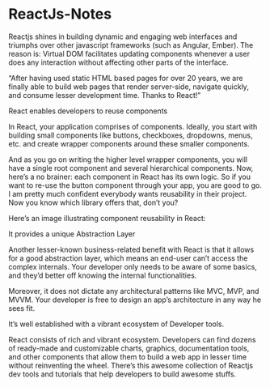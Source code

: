 # ReactJs-Notes

Reactjs shines in building dynamic and engaging web interfaces and triumphs over other javascript frameworks (such as Angular, Ember). The reason is: Virtual DOM facilitates updating components whenever a user does any interaction without affecting other parts of the interface.

“After having used static HTML based pages for over 20 years, we are finally able to build web pages that render server-side, navigate quickly, and consume lesser development time. Thanks to React!”

React enables developers to reuse components

In React, your application comprises of components. Ideally, you start with building small components like buttons, checkboxes, dropdowns, menus, etc. and create wrapper components around these smaller components.

And as you go on writing the higher level wrapper components, you will have a single root component and several hierarchical components. Now, here’s a no brainer: each component in React has its own logic. So if you want to re-use the button component through your app, you are good to go. I am pretty much confident everybody wants reusability in their project. Now you know which library offers that, don’t you?

Here’s an image illustrating component reusability in React:

It provides a unique Abstraction Layer

Another lesser-known business-related benefit with React is that it allows for a good abstraction layer, which means an end-user can’t access the complex internals. Your developer only needs to be aware of some basics, and they’d better off knowing the internal functionalities.

Moreover, it does not dictate any architectural patterns like MVC, MVP, and MVVM. Your developer is free to design an app’s architecture in any way he sees fit.

It’s well established with a vibrant ecosystem of Developer tools.

React consists of rich and vibrant ecosystem. Developers can find dozens of ready-made and customizable charts, graphics, documentation tools, and other components that allow them to build a web app in lesser time without reinventing the wheel. There’s this awesome collection of Reactjs dev tools and tutorials that help developers to build awesome stuffs.
